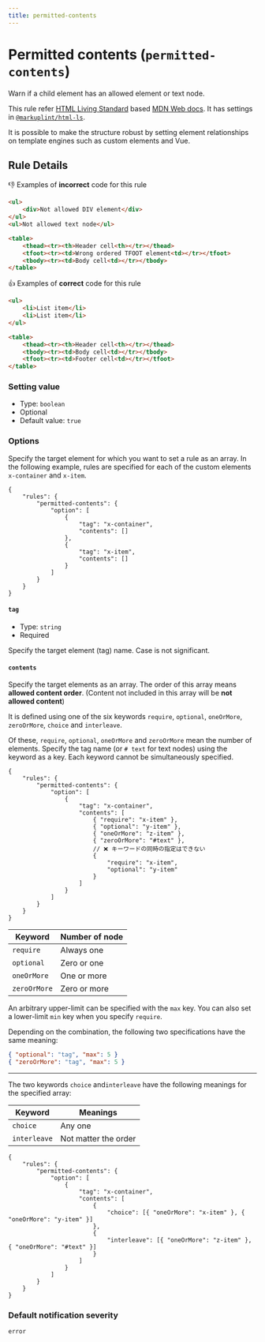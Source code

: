 ```yaml
---
title: permitted-contents
---
```


# Permitted contents (`permitted-contents`)

Warn if a child element has an allowed element or text node.

This rule refer [HTML Living Standard](https://html.spec.whatwg.org/) based [MDN Web docs](https://developer.mozilla.org/en/docs/Web/HTML). It has settings in [`@markuplint/html-ls`](https://github.com/markuplint/markuplint/blob/next/packages/%40markuplint/html-ls/index.json).

It is possible to make the structure robust by setting element relationships on template engines such as custom elements and Vue.

## Rule Details

👎 Examples of **incorrect** code for this rule

<!-- prettier-ignore-start -->
```html
<ul>
	<div>Not allowed DIV element</div>
</ul>
<ul>Not allowed text node</ul>

<table>
	<thead><tr><th>Header cell<th></tr></thead>
	<tfoot><tr><td>Wrong ordered TFOOT element<td></tr></tfoot>
	<tbody><tr><td>Body cell<td></tr></tbody>
</table>
```
<!-- prettier-ignore-end -->

👍 Examples of **correct** code for this rule

<!-- prettier-ignore-start -->
```html
<ul>
	<li>List item</li>
	<li>List item</li>
</ul>

<table>
	<thead><tr><th>Header cell<th></tr></thead>
	<tbody><tr><td>Body cell<td></tr></tbody>
	<tfoot><tr><td>Footer cell<td></tr></tfoot>
</table>
```
<!-- prettier-ignore-end -->

### Setting value

-   Type: `boolean`
-   Optional
-   Default value: `true`

### Options

Specify the target element for which you want to set a rule as an array. In the following example, rules are specified for each of the custom elements `x-container` and `x-item`.

```json:title=.markuplintrc
{
	"rules": {
		"permitted-contents": {
			"option": [
				{
					"tag": "x-container",
					"contents": []
				},
				{
					"tag": "x-item",
					"contents": []
				}
			]
		}
	}
}
```

#### `tag`

-   Type: `string`
-   Required

Specify the target element (tag) name. Case is not significant.

#### `contents`

Specify the target elements as an array. The order of this array means **allowed content order**. (Content not included in this array will be **not allowed content**)

It is defined using one of the six keywords `require`, `optional`, `oneOrMore`, `zeroOrMore`, `choice` and `interleave`.

Of these, `require`, `optional`, `oneOrMore` and `zeroOrMore` mean the number of elements. Specify the tag name (or `# text` for text nodes) using the keyword as a key. Each keyword cannot be simultaneously specified.

```json:title=.markuplintrc
{
	"rules": {
		"permitted-contents": {
			"option": [
				{
					"tag": "x-container",
					"contents": [
						{ "require": "x-item" },
						{ "optional": "y-item" },
						{ "oneOrMore": "z-item" },
						{ "zeroOrMore": "#text" },
						// ❌ キーワードの同時の指定はできない
						{
							"require": "x-item",
							"optional": "y-item"
						}
					]
				}
			]
		}
	}
}
```

| Keyword      | Number of node |
| ------------ | -------------- |
| `require`    | Always one     |
| `optional`   | Zero or one    |
| `oneOrMore`  | One or more    |
| `zeroOrMore` | Zero or more   |

An arbitrary upper-limit can be specified with the `max` key. You can also set a lower-limit `min` key when you specify `require`.

Depending on the combination, the following two specifications have the same meaning:

```json
{ "optional": "tag", "max": 5 }
{ "zeroOrMore": "tag", "max": 5 }
```

---

The two keywords `choice` and`interleave` have the following meanings for the specified array:

| Keyword      | Meanings             |
| ------------ | -------------------- |
| `choice`     | Any one              |
| `interleave` | Not matter the order |

```json:title=.markuplintrc
{
	"rules": {
		"permitted-contents": {
			"option": [
				{
					"tag": "x-container",
					"contents": [
						{
							"choice": [{ "oneOrMore": "x-item" }, { "oneOrMore": "y-item" }]
						},
						{
							"interleave": [{ "oneOrMore": "z-item" }, { "oneOrMore": "#text" }]
						}
					]
				}
			]
		}
	}
}
```

### Default notification severity

`error`
